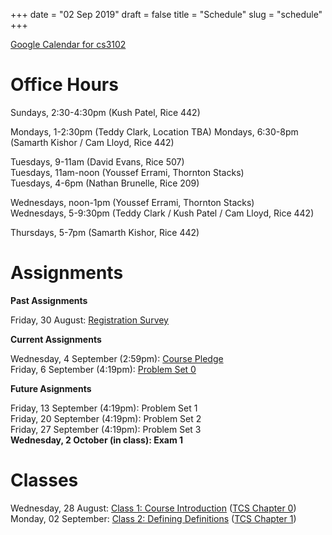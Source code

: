+++
date = "02 Sep 2019"
draft = false
title = "Schedule"
slug = "schedule"
+++

[Google Calendar for cs3102](https://calendar.google.com/calendar?cid=ZmNwNTl2MHMzMDdobGlvM2E3b2s2bXUxOGtAZ3JvdXAuY2FsZW5kYXIuZ29vZ2xlLmNvbQ)

# Office Hours

Sundays, 2:30-4:30pm (Kush Patel, Rice 442)  

Mondays, 1-2:30pm (Teddy Clark, Location TBA)
Mondays, 6:30-8pm (Samarth Kishor / Cam Lloyd, Rice 442)  

Tuesdays, 9-11am (David Evans, Rice 507)  
Tuesdays, 11am-noon (Youssef Errami, Thornton Stacks)  
Tuesdays, 4-6pm (Nathan Brunelle, Rice 209)  

Wednesdays, noon-1pm (Youssef Errami, Thornton Stacks)  
Wednesdays, 5-9:30pm (Teddy Clark / Kush Patel / Cam Lloyd, Rice 442)  

Thursdays, 5-7pm (Samarth Kishor, Rice 442)

# Assignments

**Past Assignments**  

Friday, 30 August: [Registration Survey](/survey/)  

**Current Assignments**

Wednesday, 4 September (2:59pm): [Course Pledge](/pledgeposted)  
Friday, 6 September (4:19pm): [Problem Set 0](/ps0posted)  

**Future Asignments**

Friday, 13 September (4:19pm): Problem Set 1  
Friday, 20 September (4:19pm): Problem Set 2  
Friday, 27 September (4:19pm): Problem Set 3  
**Wednesday, 2 October (in class): Exam 1**  

# Classes

Wednesday, 28 August: [Class 1: Course Introduction](/lecture1/) ([TCS Chapter 0](/docs/tcs-chapter0.pdf))  
Monday, 02 September: [Class 2: Defining Definitions](/class2) ([TCS Chapter 1](/docs/tcs-chapter1.pdf))  


